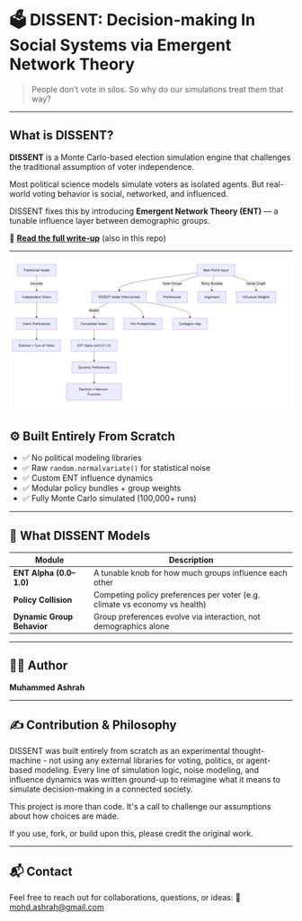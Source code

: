 # 🗳️ DISSENT: Decision-making In Social Systems via Emergent Network Theory

> People don’t vote in silos. So why do our simulations treat them that way?

---

## What is DISSENT?

**DISSENT** is a Monte Carlo-based election simulation engine that challenges the traditional assumption of voter independence.

Most political science models simulate voters as isolated agents. But real-world voting behavior is social, networked, and influenced.

DISSENT fixes this by introducing **Emergent Network Theory (ENT)** — a tunable influence layer between demographic groups.

📄 **[Read the full write-up](./DISSENT_Decision-making_In_Social_Systems_via_Emergent_Network_Theory.pdf)** (also in this repo)

---

![DISSENT Simulation Banner](banner.png)


## ⚙️ Built Entirely From Scratch

- ✅ No political modeling libraries
- ✅ Raw `random.normalvariate()` for statistical noise
- ✅ Custom ENT influence dynamics
- ✅ Modular policy bundles + group weights
- ✅ Fully Monte Carlo simulated (100,000+ runs)

---

## 🧠 What DISSENT Models

| Module                     | Description                                                                 |
|---------------------------|-----------------------------------------------------------------------------|
| **ENT Alpha (0.0–1.0)**    | A tunable knob for how much groups influence each other                     |
| **Policy Collision**       | Competing policy preferences per voter (e.g. climate vs economy vs health) |
| **Dynamic Group Behavior** | Group preferences evolve via interaction, not demographics alone           |

---
## 👨‍💻 Author

**Muhammed Ashrah**  

---

## ✍️ Contribution & Philosophy

DISSENT was built entirely from scratch as an experimental thought-machine - not using any external libraries for voting, politics, or agent-based modeling. Every line of simulation logic, noise modeling, and influence dynamics was written ground-up to reimagine what it means to simulate decision-making in a connected society.

This project is more than code. It's a call to challenge our assumptions about how choices are made.

If you use, fork, or build upon this, please credit the original work.

---

## 📬 Contact

Feel free to reach out for collaborations, questions, or ideas:
📩 mohd.ashrah@gmail.com


